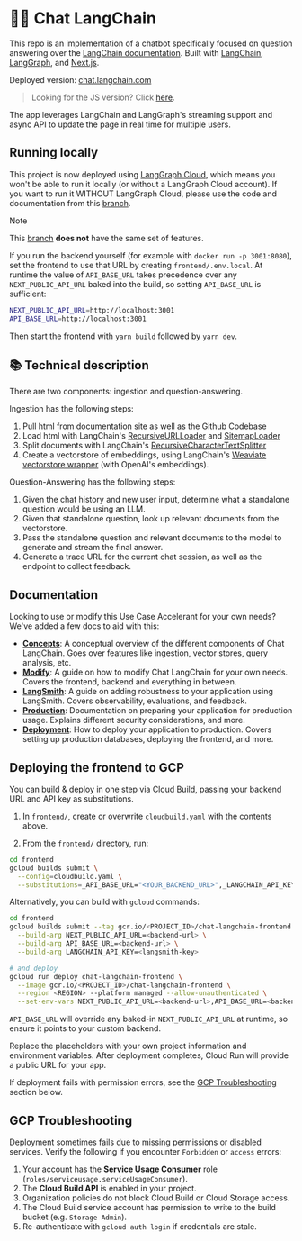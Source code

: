 # 🦜️🔗 Chat LangChain

This repo is an implementation of a chatbot specifically focused on question answering over the [LangChain documentation](https://python.langchain.com/).
Built with [LangChain](https://github.com/langchain-ai/langchain/), [LangGraph](https://github.com/langchain-ai/langgraph/), and [Next.js](https://nextjs.org).

Deployed version: [chat.langchain.com](https://chat.langchain.com)

> Looking for the JS version? Click [here](https://github.com/langchain-ai/chat-langchainjs).

The app leverages LangChain and LangGraph's streaming support and async API to update the page in real time for multiple users.

## Running locally

This project is now deployed using [LangGraph Cloud](https://langchain-ai.github.io/langgraph/cloud/), which means you won't be able to run it locally (or without a LangGraph Cloud account). If you want to run it WITHOUT LangGraph Cloud, please use the code and documentation from this [branch](https://github.com/langchain-ai/chat-langchain/tree/langserve).

> [!NOTE]
> This [branch](https://github.com/langchain-ai/chat-langchain/tree/langserve) **does not** have the same set of features.

If you run the backend yourself (for example with `docker run -p 3001:8080`),
set the frontend to use that URL by creating `frontend/.env.local`.
At runtime the value of `API_BASE_URL` takes precedence over any
`NEXT_PUBLIC_API_URL` baked into the build, so setting `API_BASE_URL` is
sufficient:

```bash
NEXT_PUBLIC_API_URL=http://localhost:3001
API_BASE_URL=http://localhost:3001
```

Then start the frontend with `yarn build` followed by `yarn dev`.

## 📚 Technical description

There are two components: ingestion and question-answering.

Ingestion has the following steps:

1. Pull html from documentation site as well as the Github Codebase
2. Load html with LangChain's [RecursiveURLLoader](https://python.langchain.com/docs/integrations/document_loaders/recursive_url_loader) and [SitemapLoader](https://python.langchain.com/docs/integrations/document_loaders/sitemap)
3. Split documents with LangChain's [RecursiveCharacterTextSplitter](https://api.python.langchain.com/en/latest/text_splitter/langchain.text_splitter.RecursiveCharacterTextSplitter.html)
4. Create a vectorstore of embeddings, using LangChain's [Weaviate vectorstore wrapper](https://python.langchain.com/docs/integrations/vectorstores/weaviate) (with OpenAI's embeddings).

Question-Answering has the following steps:

1. Given the chat history and new user input, determine what a standalone question would be using an LLM.
2. Given that standalone question, look up relevant documents from the vectorstore.
3. Pass the standalone question and relevant documents to the model to generate and stream the final answer.
4. Generate a trace URL for the current chat session, as well as the endpoint to collect feedback.

## Documentation

Looking to use or modify this Use Case Accelerant for your own needs? We've added a few docs to aid with this:

- **[Concepts](./CONCEPTS.md)**: A conceptual overview of the different components of Chat LangChain. Goes over features like ingestion, vector stores, query analysis, etc.
- **[Modify](./MODIFY.md)**: A guide on how to modify Chat LangChain for your own needs. Covers the frontend, backend and everything in between.
- **[LangSmith](./LANGSMITH.md)**: A guide on adding robustness to your application using LangSmith. Covers observability, evaluations, and feedback.
- **[Production](./PRODUCTION.md)**: Documentation on preparing your application for production usage. Explains different security considerations, and more.
- **[Deployment](./DEPLOYMENT.md)**: How to deploy your application to production. Covers setting up production databases, deploying the frontend, and more.

## Deploying the frontend to GCP

You can build & deploy in one step via Cloud Build, passing your backend URL and API key as substitutions.

1. In `frontend/`, create or overwrite `cloudbuild.yaml` with the contents above.

2. From the `frontend/` directory, run:

```bash
cd frontend
gcloud builds submit \
  --config=cloudbuild.yaml \
  --substitutions=_API_BASE_URL="<YOUR_BACKEND_URL>",_LANGCHAIN_API_KEY="<YOUR_LANGCHAIN_KEY>"
```

Alternatively, you can build with `gcloud` commands:

```bash
cd frontend
gcloud builds submit --tag gcr.io/<PROJECT_ID>/chat-langchain-frontend \
  --build-arg NEXT_PUBLIC_API_URL=<backend-url> \
  --build-arg API_BASE_URL=<backend-url> \
  --build-arg LANGCHAIN_API_KEY=<langsmith-key>

# and deploy
gcloud run deploy chat-langchain-frontend \
  --image gcr.io/<PROJECT_ID>/chat-langchain-frontend \
  --region <REGION> --platform managed --allow-unauthenticated \
  --set-env-vars NEXT_PUBLIC_API_URL=<backend-url>,API_BASE_URL=<backend-url>,LANGCHAIN_API_KEY=<langsmith-key>
```

`API_BASE_URL` will override any baked-in `NEXT_PUBLIC_API_URL` at runtime,
so ensure it points to your custom backend.

Replace the placeholders with your own project information and environment
variables. After deployment completes, Cloud Run will provide a public URL for
your app.

If deployment fails with permission errors, see the [GCP Troubleshooting](#gcp-troubleshooting) section below.

## GCP Troubleshooting

Deployment sometimes fails due to missing permissions or disabled services. Verify the following if you encounter `Forbidden` or `access` errors:

1. Your account has the **Service Usage Consumer** role (`roles/serviceusage.serviceUsageConsumer`).
2. The **Cloud Build API** is enabled in your project.
3. Organization policies do not block Cloud Build or Cloud Storage access.
4. The Cloud Build service account has permission to write to the build bucket (e.g. `Storage Admin`).
5. Re-authenticate with `gcloud auth login` if credentials are stale.

